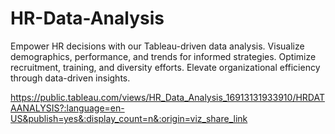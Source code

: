 # HR-Data-Analysis
Empower HR decisions with our Tableau-driven data analysis. Visualize demographics, performance, and trends for informed strategies. Optimize recruitment, training, and diversity efforts. Elevate organizational efficiency through data-driven insights.

https://public.tableau.com/views/HR_Data_Analysis_16913131933910/HRDATAANALYSIS?:language=en-US&publish=yes&:display_count=n&:origin=viz_share_link
